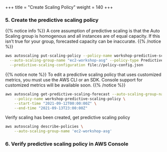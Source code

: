 +++
title = "Create Scaling Policy"
weight = 140
+++

### 5. Create the predictive scaling policy

{{% notice info %}}
A core assumption of predictive scaling is that the Auto Scaling group is homogenous and all instances are of equal capacity. If this isn’t true for your group, forecasted capacity can be inaccurate. 
{{% /notice %}}
```bash
aws autoscaling put-scaling-policy --policy-name workshop-predictive-scaling-policy \
  --auto-scaling-group-name "ec2-workshop-asg" --policy-type PredictiveScaling \
  --predictive-scaling-configuration file://policy-config.json
```

{{% notice note %}}
To edit a predictive scaling policy that uses customized metrics, you must use the AWS CLI or an SDK. Console support for customized metrics will be available soon.
{{% /notice %}}

```bash
aws autoscaling get-predictive-scaling-forecast --auto-scaling-group-name "ec2-workshop-asg" \
    --policy-name workshop-predictive-scaling-policy \
    --start-time "2021-09-12T00:00:00Z" \
    --end-time "2021-09-13T23:00:00Z"
```


Verify scaling has been created, get predictive scaling policy

```bash
aws autoscaling describe-policies \
    --auto-scaling-group-name 'ec2-workshop-asg'
```
### 6. Verify predictive scaling policy in AWS Console